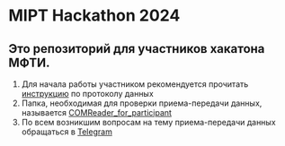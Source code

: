 # MIPT Hackathon 2024
## Это репозиторий для участников хакатона МФТИ.
1) Для начала работы участником рекомендуется прочитать [инструкцию](https://github.com/serikov1/Hackathon_2024/blob/main/instruction/instruction_for_participant.pdf) по протоколу данных
2) Папка, необходимая для проверки приема-передачи данных, называется [COMReader_for_participant](https://github.com/serikov1/Hackathon_2024/tree/main/COMReader_for_participant)
3) По всем возникшим вопросам на тему приема-передачи данных обращаться в [Telegram](https://t.me/savres)
